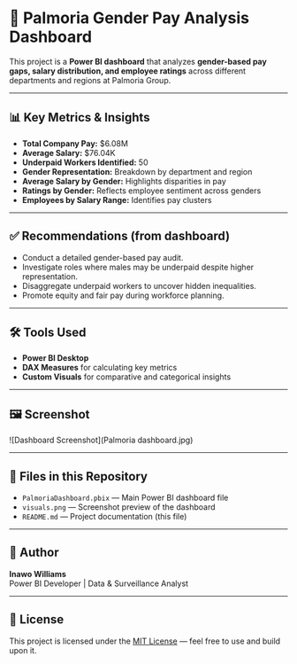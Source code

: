 # 💼 Palmoria Gender Pay Analysis Dashboard

This project is a **Power BI dashboard** that analyzes **gender-based pay gaps, salary distribution, and employee ratings** across different departments and regions at Palmoria Group.

---

## 📊 Key Metrics & Insights

- **Total Company Pay:** $6.08M  
- **Average Salary:** $76.04K  
- **Underpaid Workers Identified:** 50  
- **Gender Representation:** Breakdown by department and region  
- **Average Salary by Gender:** Highlights disparities in pay  
- **Ratings by Gender:** Reflects employee sentiment across genders  
- **Employees by Salary Range:** Identifies pay clusters

---

## ✅ Recommendations (from dashboard)

- Conduct a detailed gender-based pay audit.
- Investigate roles where males may be underpaid despite higher representation.
- Disaggregate underpaid workers to uncover hidden inequalities.
- Promote equity and fair pay during workforce planning.

---

## 🛠 Tools Used

- **Power BI Desktop**
- **DAX Measures** for calculating key metrics
- **Custom Visuals** for comparative and categorical insights

---

## 🖼 Screenshot

![Dashboard Screenshot](Palmoria dashboard.jpg)

---

## 📁 Files in this Repository

- `PalmoriaDashboard.pbix` — Main Power BI dashboard file  
- `visuals.png` — Screenshot preview of the dashboard  
- `README.md` — Project documentation (this file)

---

## 👤 Author

**Inawo Williams**  
Power BI Developer | Data & Surveillance Analyst

---

## 📄 License

This project is licensed under the [MIT License](LICENSE) — feel free to use and build upon it.

